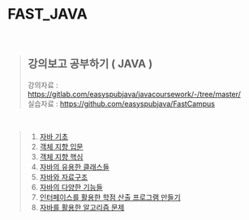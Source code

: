 # FAST_JAVA

<br/>

> ## **강의보고 공부하기 ( JAVA )**
> 강의자료 : https://gitlab.com/easyspubjava/javacoursework/-/tree/master/  
> 실습자료 : https://github.com/easyspubjava/FastCampus

<br/>

> 1. [자바 기초](https://github.com/Kuah0/FAST_JAVA/tree/master/Chapter01)
> 2. [객체 지향 입문](https://github.com/Kuah0/FAST_JAVA/tree/master/Chapter02)
> 3. [객체 지향 핵심](https://github.com/Kuah0/FAST_JAVA/tree/master/Chapter03)
> 4. [자바의 유용한 클래스들](https://github.com/Kuah0/FAST_JAVA/tree/master/Chapter04)
> 5. [자바와 자료구조](https://github.com/Kuah0/FAST_JAVA/tree/master/Chapter05)
> 6. [자바의 다양한 기능들]()
> 7. [인터페이스를 활용한 학점 산출 프로그램 만들기]()
> 8. [자바를 활용한 알고리즘 문제]()